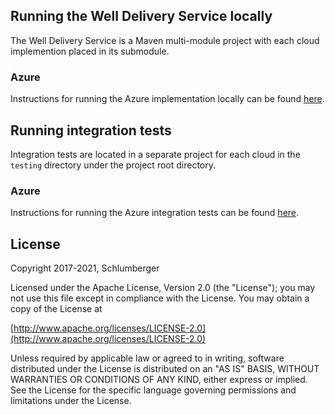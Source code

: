 ## Running the Well Delivery Service locally
The Well Delivery Service is a Maven multi-module project with each cloud implemention placed in its submodule.

### Azure

Instructions for running the Azure implementation locally can be found [here](./provider/wd-azure/README.md).


## Running integration tests
Integration tests are located in a separate project for each cloud in the ```testing``` directory under the project root directory.

### Azure

Instructions for running the Azure integration tests can be found [here](./provider/wd-azure/README.md).

## License
Copyright 2017-2021, Schlumberger

Licensed under the Apache License, Version 2.0 (the "License");
you may not use this file except in compliance with the License.
You may obtain a copy of the License at

[http://www.apache.org/licenses/LICENSE-2.0](http://www.apache.org/licenses/LICENSE-2.0)

Unless required by applicable law or agreed to in writing, software
distributed under the License is distributed on an "AS IS" BASIS,
WITHOUT WARRANTIES OR CONDITIONS OF ANY KIND, either express or implied.
See the License for the specific language governing permissions and
limitations under the License.